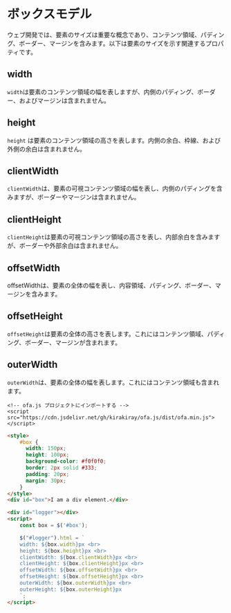 # ボックスモデル

ウェブ開発では、要素のサイズは重要な概念であり、コンテンツ領域、パディング、ボーダー、マージンを含みます。以下は要素のサイズを示す関連するプロパティです。

## width

`width`は要素のコンテンツ領域の幅を表しますが、内側のパディング、ボーダー、およびマージンは含まれません。

## height

`height` は要素のコンテンツ領域の高さを表します。内側の余白、枠線、および外側の余白は含まれません。

## clientWidth

`clientWidth`は、要素の可視コンテンツ領域の幅を表し、内側のパディングを含みますが、ボーダーやマージンは含まれません。

## clientHeight

`clientHeight`は要素の可視コンテンツ領域の高さを表し、内部余白を含みますが、ボーダーや外部余白は含まれません。

## offsetWidth

offsetWidthは、要素の全体の幅を表し、内容領域、パディング、ボーダー、マージンを含みます。

## offsetHeight

`offsetHeight`は要素の全体の高さを表します。これにはコンテンツ領域、パディング、ボーダー、マージンが含まれます。

## outerWidth

`outerWidth`は、要素の全体の幅を表します。これにはコンテンツ領域も含まれます。

<html-viewer>

```
<!-- ofa.js プロジェクトにインポートする -->
<script src="https://cdn.jsdelivr.net/gh/kirakiray/ofa.js/dist/ofa.min.js"></script>
```

```html
<style>
    #box {
      width: 150px;
      height: 100px;
      background-color: #f0f0f0;
      border: 2px solid #333;
      padding: 20px;
      margin: 30px;
    }
</style>
<div id="box">I am a div element.</div>

<div id="logger"></div>
<script>
    const box = $('#box');

    $("#logger").html = `
    width: ${box.width}px <br>
    height: ${box.height}px <br>
    clientWidth: ${box.clientWidth}px <br>
    clientHeight: ${box.clientHeight}px <br>
    offsetWidth: ${box.offsetWidth}px <br>
    offsetHeight: ${box.offsetHeight}px <br>
    outerWidth: ${box.outerWidth}px <br>
    outerHeight: ${box.outerHeight}px
    `;
</script>
```

</html-viewer>